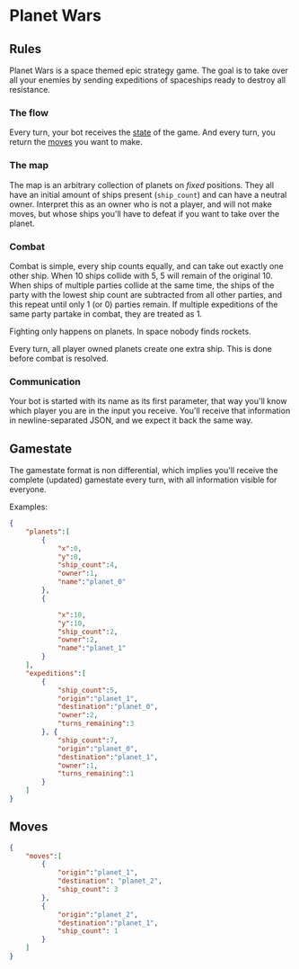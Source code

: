 # Planet Wars

## Rules

Planet Wars is a space themed epic strategy game. The goal is to take over all your enemies by sending expeditions of spaceships ready to destroy all resistance.

### The flow

Every turn, your bot receives the [state](#gamestate) of the game.
And every turn, you return the [moves](#moves) you want to make.

### The map

The map is an arbitrary collection of planets on *fixed* positions. They all have an initial amount of ships present (`ship_count`) and can have a neutral owner. Interpret this as an owner who is not a player, and will not make moves, but whose ships you'll have to defeat if you want to take over the planet.

### Combat

Combat is simple, every ship counts equally, and can take out exactly one other ship. When 10 ships collide with 5, 5 will remain of the original 10. When ships of multiple parties collide at the same time, the ships of the party with the lowest ship count are subtracted from all other parties, and this repeat until only 1 (or 0) parties remain. If multiple expeditions of the same party partake in combat, they are treated as 1.

Fighting only happens on planets. In space nobody finds rockets.

Every turn, all player owned planets create one extra ship. This is done before combat is resolved.

### Communication

Your bot is started with its name as its first parameter, that way you'll know which player you are in the input you receive. You'll receive that information in newline-separated JSON, and we expect it back the same way.

## Gamestate

The gamestate format is non differential, which implies you'll receive the complete (updated) gamestate every turn, with all information visible for everyone.

Examples:

```json
{
    "planets":[
        {
            "x":0,
            "y":0,
            "ship_count":4,
            "owner":1,
            "name":"planet_0"
        },
        {

            "x":10,
            "y":10,
            "ship_count":2,
            "owner":2,
            "name":"planet_1"
        }
    ],
    "expeditions":[
        {
            "ship_count":5,
            "origin":"planet_1",
            "destination":"planet_0",
            "owner":2,
            "turns_remaining":3
        }, {
            "ship_count":7,
            "origin":"planet_0",
            "destination":"planet_1",
            "owner":1,
            "turns_remaining":1
        }
    ]
}
```

## Moves

```json
{
    "moves":[
        {
            "origin":"planet_1",
            "destination": "planet_2",
            "ship_count": 3
        },
        {
            "origin":"planet_2",
            "destination":"planet_1",
            "ship_count": 1
        }
    ]
}
```
